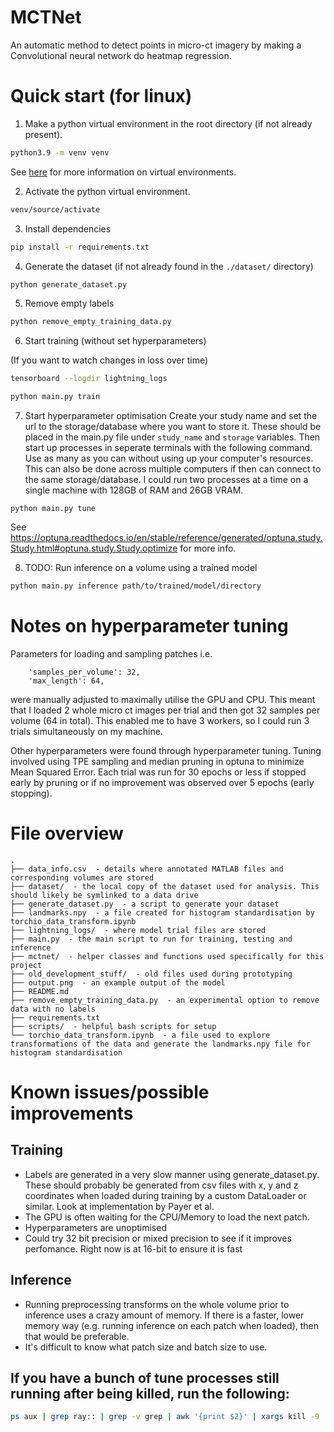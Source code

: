 # MCTNet
An automatic method to detect points in micro-ct imagery by making a Convolutional neural network do heatmap regression.

# Quick start (for linux)

1. Make a python virtual environment in the root directory (if not already present).
```bash
python3.9 -m venv venv
```
See [here](https://towardsdatascience.com/getting-started-with-python-virtual-environments-252a6bd2240) 
for more information on virtual environments.

2. Activate the python virtual environment.
```bash
venv/source/activate
```

3. Install dependencies
```bash
pip install -r requirements.txt
```

4. Generate the dataset (if not already found in the `./dataset/` directory)
```bash
python generate_dataset.py
```

5. Remove empty labels
```bash
python remove_empty_training_data.py
```

6. Start training (without set hyperparameters)

(If you want to watch changes in loss over time)
```bash
tensorboard --logdir lightning_logs
```

```bash
python main.py train
```

7. Start hyperparameter optimisation
Create your study name and set the url to the storage/database where you want to store it. These should be placed in the main.py file under `study_name` and `storage` variables.
Then start up processes in seperate terminals with the following command. Use as many as you can without using up your computer's resources.
This can also be done across multiple computers if then can connect to the same storage/database. I could run two processes at a time on a single machine with 128GB of RAM and 26GB VRAM.

```
python main.py tune
```
See https://optuna.readthedocs.io/en/stable/reference/generated/optuna.study.Study.html#optuna.study.Study.optimize for more info.

8. TODO: Run inference on a volume using a trained model
```bash
python main.py inference path/to/trained/model/directory
```

# Notes on hyperparameter tuning

Parameters for loading and sampling patches
i.e.

```
    'samples_per_volume': 32,
    'max_length': 64,
```

were manually adjusted to maximally utilise the GPU and CPU. This meant that I loaded 2 whole micro ct images per trial and then got 32 samples per volume (64 in total). This enabled me to have 3 workers, so I could run 3 trials simultaneously on my machine.

Other hyperparameters were found through hyperparameter tuning. Tuning involved using TPE sampling and median pruning in optuna to minimize Mean Squared Error. Each trial was run for 30 epochs or less if stopped early by pruning or if no improvement was observed over 5 epochs (early stopping). 

# File overview
```
.
├── data_info.csv  - details where annotated MATLAB files and corresponding volumes are stored
├── dataset/  - the local copy of the dataset used for analysis. This should likely be symlinked to a data drive
├── generate_dataset.py  - a script to generate your dataset
├── landmarks.npy  - a file created for histogram standardisation by torchio_data_transform.ipynb
├── lightning_logs/  - where model trial files are stored
├── main.py  - the main script to run for training, testing and inference
├── mctnet/  - helper classes and functions used specifically for this project
├── old_development_stuff/  - old files used during prototyping
├── output.png  - an example output of the model
├── README.md
├── remove_empty_training_data.py  - an experimental option to remove data with no labels
├── requirements.txt
├── scripts/  - helpful bash scripts for setup
└── torchio_data_transform.ipynb  - a file used to explore transformations of the data and generate the landmarks.npy file for histogram standardisation
```

# Known issues/possible improvements

## Training
- Labels are generated in a very slow manner using generate_dataset.py. These should probably be generated
from csv files with x, y and z coordinates when loaded during training by a custom DataLoader or similar.
Look at implementation by Payer et al.
- The GPU is often waiting for the CPU/Memory to load the next patch.
- Hyperparameters are unoptimised
- Could try 32 bit precision or mixed precision to see if it improves perfomance. Right now is at 16-bit to ensure it is fast

## Inference
- Running preprocessing transforms on the whole volume prior to inference uses a crazy amount of memory.
If there is a faster, lower memory way (e.g. running inference on each patch when loaded), then that
would be preferable.
- It's difficult to know what patch size and batch size to use.

## If you have a bunch of tune processes still running after being killed, run the following:
```bash
ps aux | grep ray:: | grep -v grep | awk '{print $2}' | xargs kill -9
```